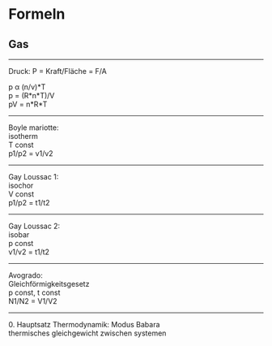 # Formeln
## Gas  

---------------------
Druck: P = Kraft/Fläche = F/A  
  
p α (n/v)*T  
p = (R\*n\*T)/V  
pV = n\*R\*T  
  
---------------------
Boyle mariotte:  
isotherm  
T const  
p1/p2 = v1/v2  
  
---------------------
Gay Loussac 1:  
isochor  
V const  
p1/p2 = t1/t2  
  
---------------------
Gay Loussac 2:   
isobar  
p const  
v1/v2 = t1/t2  
  
---------------------
Avogrado:  
Gleichförmigkeitsgesetz  
p const, t const  
N1/N2 = V1/V2  
  
---------------------
0\. Hauptsatz Thermodynamik: Modus Babara  
thermisches gleichgewicht zwischen systemen  
